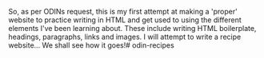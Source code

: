 So, as per ODINs request, this is my first attempt at making a 'proper' website to practice writing in HTML and get used to using the different elements I've been learning about. These include writing HTML boilerplate, headings, paragraphs, links and images. I will attempt to write a recipe website... We shall see how it goes!# odin-recipes
